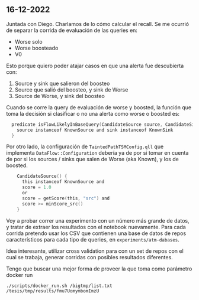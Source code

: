 ## 16-12-2022

Juntada con Diego. Charlamos de lo cómo calcular el recall. Se me ocurrió de separar la corrida de evaluación de las queries en:
- Worse solo
- Worse boosteado
- V0

Esto porque quiero poder atajar casos en que una alerta fue descubierta con:
1. Source y sink que salieron del boosteo
2. Source que salió del boosteo, y sink de Worse
3. Source de Worse, y sink del boosteo

Cuando se corre la query de evaluación de worse y boosted, la función que toma la decisión si clasificar o no una alerta como worse o boosted es:
```c
  predicate isFlowLikelyInBaseQuery(CandidateSource source, CandidateSink sink) {
    source instanceof KnownSource and sink instanceof KnownSink
  }
```
Por otro lado, la configuración de `TaintedPathTSMConfig.qll` que implementa `DataFlow::Configuration` debería ya de por si tomar en cuenta de por si los sources / sinks que salen de Worse (aka Known), y los de boosted.

```c
    CandidateSource() {
      this instanceof KnownSource and
      score = 1.0
      or
      score = getScore(this, "src") and
      score >= minScore_src()
    }
```

Voy a probar correr una experimento con un número más grande de datos, y tratar de extraer los resultados con el notebook nuevamente.
Para cada corrida pretendo usar los CSV que contienen una base de datos de repos característicos para cada tipo de queries, en `experiments/atm-dabases`.

Idea interesante, utilizar cross validation para con un set de repos con el cual se trabaja, generar corridas con posibles resultados diferentes.

Tengo que buscar una mejor forma de proveer la que toma como parámetro docker run
```
./scripts/docker_run.sh /bigtmp/list.txt /tesis/tmp/results/fmu7UomymbomImzU
```